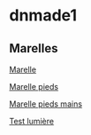 # dnmade1

## Marelles
[Marelle](./marelle.html)  

[Marelle pieds](./marelle_pieds.html)  

[Marelle pieds mains](./marelle_pieds-mains.html)  

[Test lumière](./test_light_spot.html)
